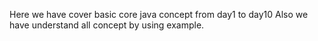 Here we have cover basic core java concept from day1 to day10 Also we have understand all concept by using example.
